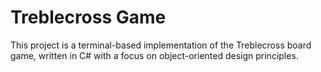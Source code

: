 # Treblecross Game
This project is a terminal-based implementation of the Treblecross board game, written in C# with a focus on object-oriented design principles.

